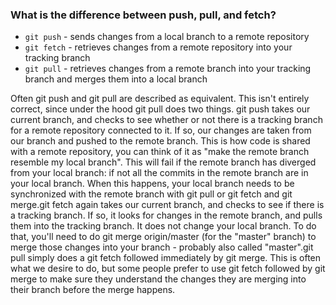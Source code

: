 ### What is the difference between push, pull, and fetch?

- `git push` - sends changes from a local branch to a remote repository
- `git fetch` - retrieves changes from a remote repository into your tracking branch
- `git pull` - retrieves changes from a remote branch into your tracking branch and merges them into a local branch

Often git push and git pull are described as equivalent. This isn't entirely correct, since under the hood git pull does two things. git push takes our 
current branch, and checks to see whether or not there is a tracking branch for a remote repository connected to it. If so, our changes are taken from our 
branch and pushed to the remote branch. This is how code is shared with a remote repository, you can think of it as "make the remote branch resemble my 
local branch". This will fail if the remote branch has diverged from your local branch: if not all the commits in the remote branch are in your local 
branch. When this happens, your local branch needs to be synchronized with the remote branch with git pull or git fetch and git merge.git fetch again takes 
our current branch, and checks to see if there is a tracking branch. If so, it looks for changes in the remote branch, and pulls them into the tracking 
branch. It does not change your local branch. To do that, you'll need to do git merge origin/master (for the "master" branch) to merge those changes into 
your branch - probably also called "master".git pull simply does a git fetch followed immediately by git merge. This is often what we desire to do, but 
some people prefer to use git fetch followed by git merge to make sure they understand the changes they are merging into their branch before the merge 
happens.
